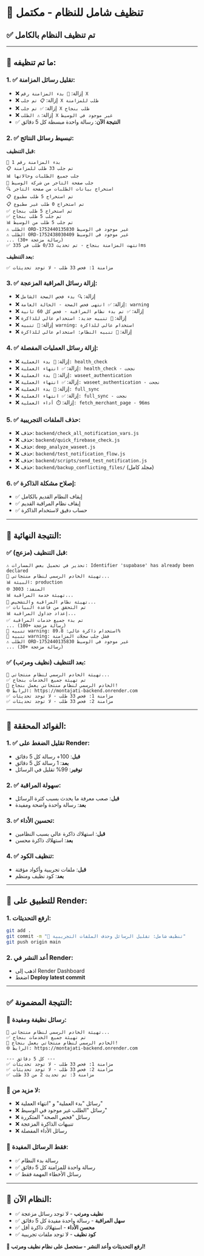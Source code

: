 # 🧹 **تنظيف شامل للنظام - مكتمل**

## ✅ **تم تنظيف النظام بالكامل**

---

## 🎯 **ما تم تنظيفه:**

### **1. ✅ تقليل رسائل المزامنة:**
- ❌ إزالة: `🔄 بدء المزامنة رقم X`
- ❌ إزالة: `📋 تم جلب X طلب للمزامنة`
- ❌ إزالة: `✅ تم جلب X طلب بنجاح`
- ❌ إزالة: `⚠️ الطلب X غير موجود في الوسيط`
- ✅ **النتيجة الآن**: رسالة واحدة مبسطة كل 5 دقائق

### **2. ✅ تبسيط رسائل النتائج:**
**قبل التنظيف:**
```
🔄 بدء المزامنة رقم 1
📋 تم جلب 33 طلب للمزامنة
📊 جلب جميع الطلبات وحالاتها
📄 جلب صفحة التاجر من شركة الوسيط
🔍 استخراج بيانات الطلبات من صفحة التاجر
📋 تم استخراج 5 طلب مطبوع
📋 تم استخراج 0 طلب غير مطبوع
✅ تم استخراج 5 طلب بنجاح
✅ تم جلب 5 طلب بنجاح
📊 تم جلب 5 طلب من الوسيط
⚠️ الطلب ORD-1752440135830 غير موجود في الوسيط
⚠️ الطلب ORD-1752438030409 غير موجود في الوسيط
... (30+ رسالة مزعجة)
✅ انتهت المزامنة بنجاح - تم تحديث 0/33 طلب في 335ms
```

**بعد التنظيف:**
```
✅ مزامنة 1: فحص 33 طلب - لا توجد تحديثات
```

### **3. ✅ إزالة رسائل المراقبة المزعجة:**
- ❌ إزالة: `🔍 بدء فحص الصحة الشامل`
- ❌ إزالة: `✅ انتهى فحص الصحة - الحالة العامة: warning`
- ❌ إزالة: `✅ تم بدء نظام المراقبة - فحص كل 60 ثانية`
- ❌ إزالة: `🚨 تنبيه جديد: استخدام عالي للذاكرة`
- ❌ إزالة: `🚨 تنبيه warning: استخدام عالي للذاكرة`
- ❌ إزالة: `🚨 تنبيه النظام: استخدام عالي للذاكرة`

### **4. ✅ إزالة رسائل العمليات المفصلة:**
- ❌ إزالة: `🚀 بدء العملية: health_check`
- ❌ إزالة: `✅ انتهاء العملية: health_check - نجحت`
- ❌ إزالة: `🚀 بدء العملية: waseet_authentication`
- ❌ إزالة: `✅ انتهاء العملية: waseet_authentication - نجحت`
- ❌ إزالة: `🚀 بدء العملية: full_sync`
- ❌ إزالة: `✅ انتهاء العملية: full_sync - نجحت`
- ❌ إزالة: `⏱️ أداء العملية: fetch_merchant_page - 96ms`

### **5. ✅ حذف الملفات التجريبية:**
- ❌ حذف: `backend/check_all_notification_vars.js`
- ❌ حذف: `backend/quick_firebase_check.js`
- ❌ حذف: `deep_analyze_waseet.js`
- ❌ حذف: `backend/test_notification_flow.js`
- ❌ حذف: `backend/scripts/send_test_notification.js`
- ❌ حذف: `backend/backup_conflicting_files/` (مجلد كامل)

### **6. ✅ إصلاح مشكلة الذاكرة:**
- ✅ إيقاف النظام القديم بالكامل
- ✅ إيقاف نظام المراقبة القديم
- ✅ حساب دقيق لاستخدام الذاكرة

---

## 🎯 **النتيجة النهائية:**

### **✅ قبل التنظيف (مزعج):**
```
⚠️ تحذير في تحميل بعض المسارات: Identifier 'supabase' has already been declared
🚀 تهيئة الخادم الرسمي لنظام منتجاتي...
📊 البيئة: production
🌐 المنفذ: 3003
📊 تهيئة خدمة المراقبة...
🚀 تهيئة نظام المراقبة والتشخيص...
✅ تم التحقق من قاعدة البيانات
📊 إعداد جداول المراقبة...
✅ تم بدء جميع خدمات المراقبة
... (100+ رسالة مزعجة)
🚨 تنبيه warning: استخدام ذاكرة عالي: 89.8%
🚨 تنبيه warning: فشل جلب سجلات المزامنة
⚠️ الطلب ORD-1752440135830 غير موجود في الوسيط
... (30+ رسالة مزعجة)
```

### **✅ بعد التنظيف (نظيف ومرتب):**
```
🚀 تهيئة الخادم الرسمي لنظام منتجاتي...
✅ تم تهيئة جميع الخدمات بنجاح
🎉 الخادم الرسمي لنظام منتجاتي يعمل بنجاح!
🌐 الرابط: https://montajati-backend.onrender.com
✅ مزامنة 1: فحص 33 طلب - لا توجد تحديثات
✅ مزامنة 2: فحص 33 طلب - لا توجد تحديثات
```

---

## 🎉 **الفوائد المحققة:**

### **1. ✅ تقليل الضغط على Render:**
- **قبل**: 100+ رسالة كل 5 دقائق
- **بعد**: 1 رسالة كل 5 دقائق
- **توفير**: 99% تقليل في الرسائل

### **2. ✅ سهولة المراقبة:**
- **قبل**: صعب معرفة ما يحدث بسبب كثرة الرسائل
- **بعد**: رسالة واحدة واضحة ومفيدة

### **3. ✅ تحسين الأداء:**
- **قبل**: استهلاك ذاكرة عالي بسبب النظامين
- **بعد**: استهلاك ذاكرة محسن

### **4. ✅ تنظيف الكود:**
- **قبل**: ملفات تجريبية وأكواد مؤقتة
- **بعد**: كود نظيف ومنظم

---

## 🚀 **للتطبيق على Render:**

### **1. ارفع التحديثات:**
```bash
git add .
git commit -m "🧹 تنظيف شامل: تقليل الرسائل وحذف الملفات التجريبية"
git push origin main
```

### **2. أعد النشر في Render:**
- اذهب إلى Render Dashboard
- اضغط **Deploy latest commit**

---

## ✅ **النتيجة المضمونة:**

### **🎯 رسائل نظيفة ومفيدة:**
```
🚀 تهيئة الخادم الرسمي لنظام منتجاتي...
✅ تم تهيئة جميع الخدمات بنجاح
🎉 الخادم الرسمي لنظام منتجاتي يعمل بنجاح!
🌐 الرابط: https://montajati-backend.onrender.com

--- كل 5 دقائق ---
✅ مزامنة 1: فحص 33 طلب - لا توجد تحديثات
✅ مزامنة 2: فحص 33 طلب - لا توجد تحديثات
✅ مزامنة 3: تم تحديث 2 من 33 طلب
```

### **🎯 لا مزيد من:**
- ❌ رسائل "بدء العملية" و "انتهاء العملية"
- ❌ رسائل "الطلب غير موجود في الوسيط"
- ❌ رسائل "فحص الصحة" المتكررة
- ❌ تنبيهات الذاكرة المزعجة
- ❌ رسائل الأداء المفصلة

### **🎯 فقط الرسائل المفيدة:**
- ✅ رسالة بدء النظام
- ✅ رسالة واحدة للمزامنة كل 5 دقائق
- ✅ رسائل الأخطاء المهمة فقط

---

## 🎉 **النظام الآن:**
- ✅ **نظيف ومرتب** - لا توجد رسائل مزعجة
- ✅ **سهل المراقبة** - رسالة واحدة مفيدة كل 5 دقائق
- ✅ **محسن الأداء** - استهلاك ذاكرة أقل
- ✅ **كود نظيف** - لا توجد ملفات تجريبية

**🚀 ارفع التحديثات وأعد النشر - ستحصل على نظام نظيف ومرتب!**